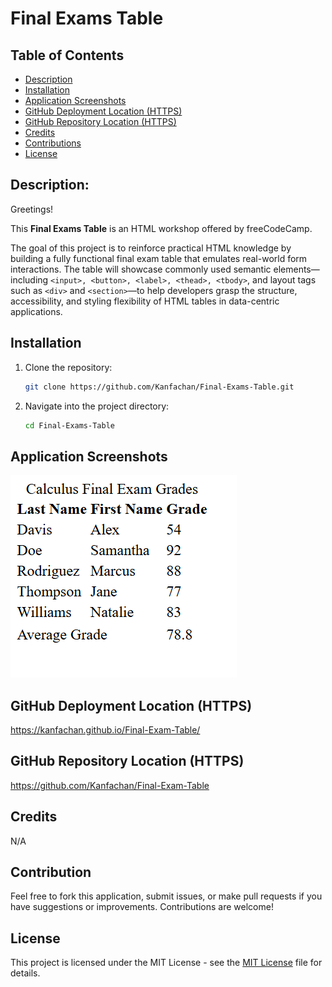 # Final Exams Table

## Table of Contents

- [Description](#description)
- [Installation](#installation)
- [Application Screenshots](#application-screenshots)
- [GitHub Deployment Location (HTTPS)](#github-deployment-location-https)
- [GitHub Repository Location (HTTPS)](#github-repository-location-https)
- [Credits](#credits)
- [Contributions](#contributions)
- [License](#license)

## Description:

Greetings!

This **Final Exams Table** is an HTML workshop offered by freeCodeCamp. 

The goal of this project is to reinforce practical HTML knowledge by building a fully functional final exam table that emulates real-world form interactions. The table will showcase commonly used semantic elements—including ```<input>, <button>, <label>, <thead>, <tbody>```, and layout tags such as ```<div>``` and ```<section>```—to help developers grasp the structure, accessibility, and styling flexibility of HTML tables in data-centric applications.

## Installation

1. Clone the repository:
   ```bash
   git clone https://github.com/Kanfachan/Final-Exams-Table.git
   ```
2. Navigate into the project directory:
   ```bash
   cd Final-Exams-Table
   ```

## Application Screenshots
![screenshot](/screenshots/screenshot.png)

## GitHub Deployment Location (HTTPS)

https://kanfachan.github.io/Final-Exam-Table/

## GitHub Repository Location (HTTPS)

https://github.com/Kanfachan/Final-Exam-Table

## Credits

N/A

## Contribution

Feel free to fork this application, submit issues, or make pull requests if you have suggestions or improvements. Contributions are welcome!

## License

This project is licensed under the MIT License - see the [MIT License](LICENSE) file for details.